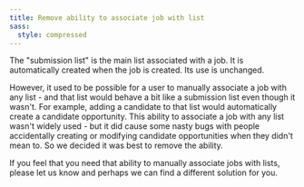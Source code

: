 ```yaml
---
title: Remove ability to associate job with list
sass:
  style: compressed
---
```


The "submission list" is the main list associated with a job. It is automatically created when the job is created.
Its use is unchanged.

However, it used to be possible for a user to manually associate a job with any list - and that list would behave a bit like a submission list even though it wasn't. For example, adding a candidate to that list would automatically create a candidate opportunity. This ability to associate a job with any list wasn't widely used - but it did cause some nasty bugs with people accidentally creating or modifying candidate opportunities when they didn't mean to. So we decided it was best to remove the ability.

If you feel that you need that ability to manually associate jobs with lists, please let us know and perhaps we can find a different solution for you.


